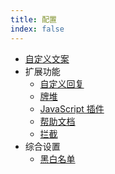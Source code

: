 ```yaml
---
title: 配置
index: false
---
```

- [自定义文案](./custom_text.md)
- 扩展功能
  - [自定义回复](./reply.md)
  - [牌堆](./deck.md)
  - [JavaScript 插件](./jsscript.md)
  - [帮助文档](./helpdoc.md)
  - [拦截](./censor.md)
- 综合设置
  - [黑白名单](./ban.md)